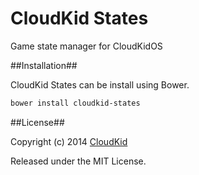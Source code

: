 CloudKid States
==============

Game state manager for CloudKidOS

##Installation##

CloudKid States can be install using Bower.

```bash
bower install cloudkid-states
```

##License##

Copyright (c) 2014 [CloudKid](http://github.com/cloudkidstudio)

Released under the MIT License.